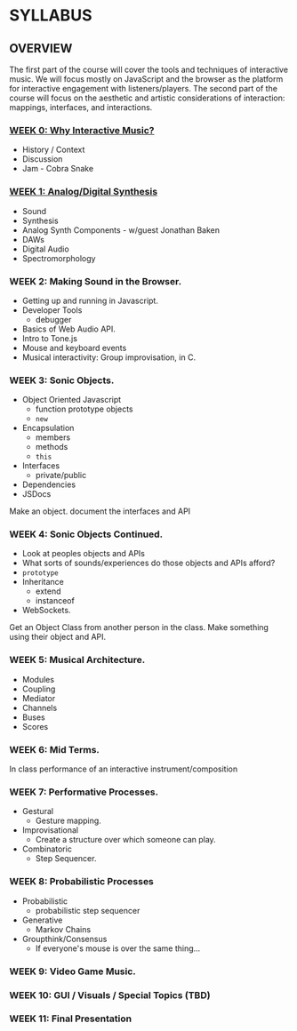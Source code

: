 # SYLLABUS

## OVERVIEW

The first part of the course will cover the tools and techniques of interactive music. We will focus mostly on JavaScript and the browser as the platform for interactive engagement with listeners/players. The second part of the course will focus on the aesthetic and artistic considerations of interaction: mappings, interfaces, and interactions. 

### [WEEK 0: Why Interactive Music?](week0/)

* History / Context
* Discussion
* Jam - Cobra Snake

### [WEEK 1: Analog/Digital Synthesis](week1/)

* Sound
* Synthesis
* Analog Synth Components - w/guest Jonathan Baken
* DAWs
* Digital Audio
* Spectromorphology

### WEEK 2: Making Sound in the Browser.

* Getting up and running in Javascript. 
* Developer Tools
	* debugger
* Basics of Web Audio API. 
* Intro to Tone.js
* Mouse and keyboard events
* Musical interactivity: Group improvisation, in C. 

### WEEK 3: Sonic Objects.

* Object Oriented Javascript
	* function prototype objects
	* `new`
* Encapsulation
	* members
	* methods
	* `this`
* Interfaces
	* private/public
* Dependencies
* JSDocs

Make an object. document the interfaces and API

### WEEK 4: Sonic Objects Continued.

* Look at peoples objects and APIs
* What sorts of sounds/experiences do those objects and APIs afford?
* `prototype`
* Inheritance
	* extend
	* instanceof
* WebSockets.

Get an Object Class from another person in the class. Make something using their object and API.

### WEEK 5: Musical Architecture.

* Modules
* Coupling
* Mediator
* Channels
* Buses
* Scores

### WEEK 6: Mid Terms.

In class performance of an interactive instrument/composition

### WEEK 7: Performative Processes.

* Gestural
	* Gesture mapping.
* Improvisational
	* Create a structure over which someone can play.
* Combinatoric
	* Step Sequencer.

### WEEK 8: Probabilistic Processes

* Probabilistic
	* probabilistic step sequencer
* Generative
	* Markov Chains
* Groupthink/Consensus
	* If everyone's mouse is over the same thing...


### WEEK 9: Video Game Music.

### WEEK 10: GUI / Visuals / Special Topics (TBD)

### WEEK 11: Final Presentation
